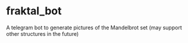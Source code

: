 # fraktal_bot
A telegram bot to generate pictures of the Mandelbrot set (may support other structures in the future)
